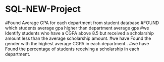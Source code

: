 # SQL-NEW-Project
#Found Average GPA for each department from student database
#FOUND which students average gpa higher than department average gps
#we Identify students who have a CGPA above 8.5 but received a scholarship amount less than 
the average scholarship amount. 
#we have Found the gender with the highest average CGPA in each department.. 
#we have Found the percentage of students receiving a scholarship in each department. 
